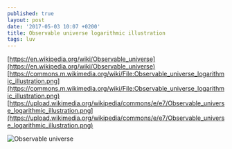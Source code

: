 ```yaml
---
published: true
layout: post
date: '2017-05-03 10:07 +0200'
title: Observable universe logarithmic illustration
tags: luv
---
```

[https://en.wikipedia.org/wiki/Observable_universe](https://en.wikipedia.org/wiki/Observable_universe)  
[https://commons.m.wikimedia.org/wiki/File:Observable_universe_logarithmic_illustration.png](https://commons.m.wikimedia.org/wiki/File:Observable_universe_logarithmic_illustration.png)  
[https://upload.wikimedia.org/wikipedia/commons/e/e7/Observable_universe_logarithmic_illustration.png](https://upload.wikimedia.org/wikipedia/commons/e/e7/Observable_universe_logarithmic_illustration.png)

![Observable universe](https://upload.wikimedia.org/wikipedia/commons/thumb/e/e7/Observable_universe_logarithmic_illustration.png/600px-Observable_universe_logarithmic_illustration.png)
